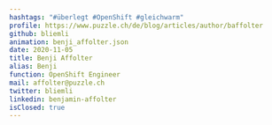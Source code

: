 ```yaml
---
hashtags: "#überlegt #OpenShift #gleichwarm"
profile: https://www.puzzle.ch/de/blog/articles/author/baffolter
github: bliemli
animation: benji_affolter.json
date: 2020-11-05
title: Benji Affolter
alias: Benji
function: OpenShift Engineer
mail: affolter@puzzle.ch
twitter: bliemli
linkedin: benjamin-affolter
isClosed: true
---
```


